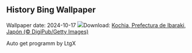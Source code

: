 ## History Bing Wallpaper
Wallpaper date: 2024-10-17
![](https://www.bing.com/th?id=OHR.KochiaJapan_ES-ES7555433683_UHD.jpg&w=1000)Download: [Kochia, Prefectura de Ibaraki, Japón (© DigiPub/Getty Images)](https://www.bing.com/th?id=OHR.KochiaJapan_ES-ES7555433683_UHD.jpg)

Auto get programm by LtgX
